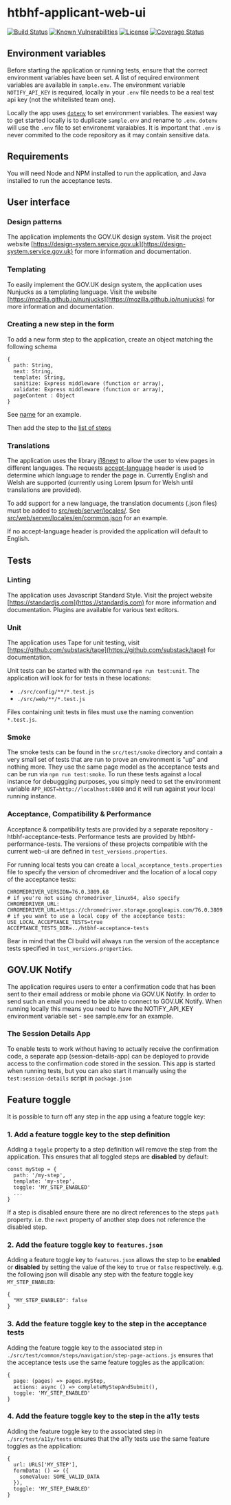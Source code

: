 # htbhf-applicant-web-ui

[![Build Status](https://travis-ci.com/DepartmentOfHealth-htbhf/htbhf-applicant-web-ui.svg?branch=master)](https://travis-ci.com/DepartmentOfHealth-htbhf/htbhf-applicant-web-ui)
[![Known Vulnerabilities](https://snyk.io/test/github/DepartmentOfHealth-htbhf/htbhf-applicant-web-ui/badge.svg?targetFile=package.json)](https://snyk.io/test/github/DepartmentOfHealth-htbhf/htbhf-applicant-web-ui?targetFile=package.json)
[![License](https://img.shields.io/badge/license-MIT-blue.svg)](https://opensource.org/licenses/MIT)
[![Coverage Status](https://codecov.io/gh/DepartmentOfHealth-htbhf/htbhf-applicant-web-ui/branch/master/graph/badge.svg)](https://codecov.io/gh/DepartmentOfHealth-htbhf/htbhf-applicant-web-ui)

## Environment variables
Before starting the application or running tests, ensure that the correct environment variables have been set. A list of required environment variables are available in `sample.env`.
The environment variable `NOTIFY_API_KEY` is required, locally in your `.env` file needs to be a real test api key (not the whitelisted team one).

Locally the app uses [`dotenv`](https://www.npmjs.com/package/dotenv) to set environment variables. The easiest way to get started locally is to duplicate `sample.env` and rename to `.env`. `dotenv` will use the `.env` file to set environemt varaiables. It is important that `.env` is never commited to the code repository as it may contain sensitive data.

## Requirements
You will need Node and NPM installed to run the application, and Java installed to run the acceptance tests.

## User interface

### Design patterns
The application implements the GOV.UK design system. Visit the project website [https://design-system.service.gov.uk](https://design-system.service.gov.uk) for more information and documentation.

### Templating
To easily implement the GOV.UK design system, the application uses Nunjucks as a templating language. Visit the website [https://mozilla.github.io/nunjucks](https://mozilla.github.io/nunjucks) for more information and documentation.

### Creating a new step in the form
To add a new form step to the application, create an object matching the following schema

```
{
  path: String,
  next: String,
  template: String,
  sanitize: Express middleware (function or array),
  validate: Express middleware (function or array),
  pageContent : Object
}
```
See [name](src/web/routes/application/name/name.js) for an example.

Then add the step to the [list of steps](src/web/routes/application/steps.js)

### Translations
The application uses the library [i18next](https://github.com/i18next/i18next) to allow the user to view pages in different languages.
The requests [accept-language](https://developer.mozilla.org/en-US/docs/Web/HTTP/Headers/Accept-Language) header is used to determine which language to render the page in.
Currently English and Welsh are supported (currently using Lorem Ipsum for Welsh until translations are provided).

To add support for a new language, the translation documents (.json files) must be added to [src/web/server/locales/](src/web/server/locales).
See [src/web/server/locales/en/common.json](src/web/server/locales/en/common.json) for an example.

If no accept-language header is provided the application will default to English.

## Tests

### Linting
The application uses Javascript Standard Style. Visit the project website [https://standardjs.com](https://standardjs.com) for more information and documentation. Plugins are available for various text editors.

### Unit
The application uses Tape for unit testing, visit [https://github.com/substack/tape](https://github.com/substack/tape) for documentation.

Unit tests can be started with the command `npm run test:unit`. The application will look for for tests in these locations:

- `./src/config/**/*.test.js`
- `./src/web/**/*.test.js`

Files containing unit tests in files must use the naming convention `*.test.js`.

### Smoke
The smoke tests can be found in the `src/test/smoke` directory and contain a very small set of tests
that are run to prove an environment is "up" and nothing more. They use the same page model as the acceptance
tests and can be run via `npm run test:smoke`. To run these tests against a local instance for debuggging
purposes, you simply need to set the environment variable `APP_HOST=http://localhost:8080` and it will run
against your local running instance.

### Acceptance, Compatibility & Performance
Acceptance & compatibility tests are provided by a separate repository - htbhf-acceptance-tests. 
Performance tests are provided by htbhf-performance-tests.
The versions of these projects compatible with the current web-ui are defined in `test_versions.properties`.

For running local tests you can create a `local_acceptance_tests.properties` file to specify the version of chromedriver
and the location of a local copy of the acceptance tests:
```
CHROMEDRIVER_VERSION=76.0.3809.68
# if you're not using chromedriver_linux64, also specify CHROMEDRIVER_URL:
CHROMEDRIVER_URL=https://chromedriver.storage.googleapis.com/76.0.3809.68/chromedriver_linux64.zip
# if you want to use a local copy of the acceptance tests:
USE_LOCAL_ACCEPTANCE_TESTS=true
ACCEPTANCE_TESTS_DIR=../htbhf-acceptance-tests
```
Bear in mind that the CI build will always run the version of the acceptance tests specified in `test_versions.properties`.

## GOV.UK Notify
The application requires users to enter a confirmation code that has been sent to their email address
or mobile phone via GOV.UK Notify. In order to send such an email you need to be able to connect to GOV.UK Notify.
When running locally this means you need to have the NOTIFY_API_KEY environment variable set - see sample.env for an example.

### The Session Details App
To enable tests to work without having to actually receive the confirmation code, a separate app (session-details-app)
can be deployed to provide access to the confirmation code stored in the session.
This app is started when running tests, but you can also start it manually using the `test:session-details` script in `package.json`

## Feature toggle
It is possible to turn off any step in the app using a feature toggle key:

### 1. Add a feature toggle key to the step definition
Adding a `toggle` property to a step definition will remove the step from the application. This ensures that all toggled steps are **disabled** by default:

```
const myStep = {
  path: '/my-step',
  template: 'my-step',
  toggle: 'MY_STEP_ENABLED'
  ...
}
```

If a step is disabled ensure there are no direct references to the steps `path` property. i.e. the `next` property of another step does not reference the disabled step.

### 2. Add the feature toggle key to `features.json`
Adding a feature toggle key to `features.json` allows the step to be **enabled** or **disabled** by setting the value of the key to `true` or `false` respectively. e.g. the following json will disable any step with the feature toggle key `MY_STEP_ENABLED`:

```
{
  "MY_STEP_ENABLED": false
}
```

### 3. Add the feature toggle key to the step in the acceptance tests
Adding the feature toggle key to the associated step in `./src/test/common/steps/navigation/step-page-actions.js` ensures that the acceptance tests use the same feature toggles as the application:

```
{
  page: (pages) => pages.myStep,
  actions: async () => completeMyStepAndSubmit(),
  toggle: 'MY_STEP_ENABLED'
}
```

### 4. Add the feature toggle key to the step in the a11y tests
Adding the feature toggle key to the associated step in `./src/test/a11y/tests` ensures that the a11y tests use the same feature toggles as the application:

```
{
  url: URLS['MY_STEP'],
  formData: () => ({
    someValue: SOME_VALID_DATA
  }),
  toggle: 'MY_STEP_ENABLED'
}
```
